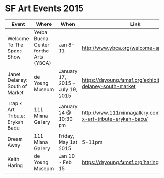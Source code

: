 SF Art Events 2015
==============
| Event | Where | When | Link |
| ----- | ----  | ---- | ---- |
| Welcome To The Space Show | Yerba Buena Center for the Arts (YBCA) | Jan 8-11 | http://www.ybca.org/welcome-space-show |
| Janet Delaney: South of Market | de Young Museum | January 17, 2015 – July 19, 2015 | https://deyoung.famsf.org/exhibitions/janet-delaney-south-market | 
| Trap x Art Tribute: Erykah Badu | 111 Minna Gallery | January 24 @ 10:30 pm | http://www.111minnagallery.com/event/trap-x-art-tribute-erykah-badu/ | 
| Dream Away | 111 Minna Gallery | Friday, May 1st 2015 | 5-11pm | http://www.111minnagallery.com/dream-away-jason-mitchell-solo-show/ | 
| Keith Haring | de Young Museum | Jan 10 - Feb 15 | https://deyoung.famsf.org/haring | 



